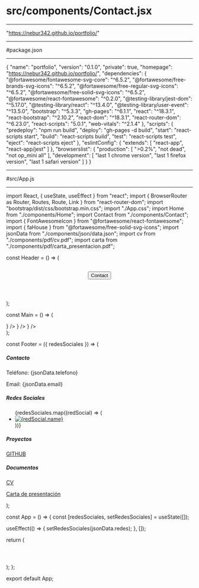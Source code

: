 # **src/components/Contact.jsx**

---
"https://nebur342.github.io/portfolio/"

---
#package.json

---
{
  "name": "portfolio",
  "version": "0.1.0",
  "private": true,
  "homepage": "https://nebur342.github.io/portfolio/",
  "dependencies": {
    "@fortawesome/fontawesome-svg-core": "^6.5.2",
    "@fortawesome/free-brands-svg-icons": "^6.5.2",
    "@fortawesome/free-regular-svg-icons": "^6.5.2",
    "@fortawesome/free-solid-svg-icons": "^6.5.2",
    "@fortawesome/react-fontawesome": "^0.2.0",
    "@testing-library/jest-dom": "^5.17.0",
    "@testing-library/react": "^13.4.0",
    "@testing-library/user-event": "^13.5.0",
    "bootstrap": "^5.3.3",
    "gh-pages": "^6.1.1",
    "react": "^18.3.1",
    "react-bootstrap": "^2.10.2",
    "react-dom": "^18.3.1",
    "react-router-dom": "^6.23.0",
    "react-scripts": "5.0.1",
    "web-vitals": "^2.1.4"
  },
  "scripts": {
    "predeploy": "npm run build",
    "deploy": "gh-pages -d build",
    "start": "react-scripts start",
    "build": "react-scripts build",
    "test": "react-scripts test",
    "eject": "react-scripts eject"
  },
  "eslintConfig": {
    "extends": [
      "react-app",
      "react-app/jest"
    ]
  },
  "browserslist": {
    "production": [
      ">0.2%",
      "not dead",
      "not op_mini all"
    ],
    "development": [
      "last 1 chrome version",
      "last 1 firefox version",
      "last 1 safari version"
    ]
  }
}

---
#src/App.js

---
import React, { useState, useEffect } from "react";
import { BrowserRouter as Router, Routes, Route, Link } from "react-router-dom";
import "bootstrap/dist/css/bootstrap.min.css";
import "./App.css";
import Home from "./components/Home";
import Contact from "./components/Contact";
import { FontAwesomeIcon } from "@fortawesome/react-fontawesome";
import { faHouse } from "@fortawesome/free-solid-svg-icons";
import jsonData from "./components/json/data.json";
import cv from "./components/pdf/cv.pdf";
import carta from "./components/pdf/carta_presentacion.pdf";

const Header = () => (
  <header
    className="header bg-dark text-light position-sticky top-0 z-1"
    style={{
      height: "50px",
      padding: "0",
      margin: "0",
    }}>
    <div className="container-fluid h-100">
      <div className="row align-items-center justify-content-between mx-1 h-100">
        <div className="col">
          <h2 className="my-auto">
            <Link to="/portfolio" className="link-unstyled" aria-label="Home">
              <FontAwesomeIcon icon={faHouse} className="icon-home" />
            </Link>
          </h2>
        </div>
        <div className="col d-flex justify-content-end">
          <Link to="/portfolio/contact" className="mx-1">
            <button className="btn btn-info">Contact</button>
          </Link>
        </div>
      </div>
    </div>
  </header>
);

const Main = () => (
  <main className="container-fluid main-content fondogradiente py-1 flex-grow-1">
    <Routes>
      <Route path="/portfolio/contact" element={<Contact />} />
      <Route path="/portfolio" element={<Home />} />
      <Route path="" element={<Home />} />
    </Routes>
  </main>
);

const Footer = ({ redesSociales }) => (
  <footer className="bg-dark text-white">
    <div className="container">
      <div className="row justify-content-between">
        <div className="col-md-6 col-lg-3">
          <h5>Contacto</h5>
          <p>Teléfono: {jsonData.telefono}</p>
          <p>Email: {jsonData.email}</p>
        </div>
        <div className="col-md-6 col-lg-3">
          <h5>Redes Sociales</h5>
          <ul className="list-unstyled d-flex">
            {redesSociales.map((redSocial) => (
              <li key={redSocial.id} className="me-3">
                <a
                  href={redSocial.url}
                  target="_blank"
                  rel="noopener noreferrer"
                  className="text-white">
                  <img
                    src={redSocial.simbolo}
                    alt={redSocial.name}
                    className="rounded-circle"
                    style={{ width: "24px", height: "24px" }}
                  />
                </a>
              </li>
            ))}
          </ul>
        </div>
        <div className="col-md-6 col-lg-3">
          <h5>Proyectos</h5>
          <p>
            <a
              href={jsonData.proyectos}
              target="_blank"
              rel="noopener noreferrer">
              GITHUB
            </a>
          </p>
        </div>
        <div className="col-md-6 col-lg-3">
          <h5>Documentos</h5>
          <p>
            <a href={cv} target="_blank" rel="noopener noreferrer">
              CV
            </a>
          </p>
          <p>
            <a href={carta} target="_blank" rel="noopener noreferrer">
              Carta de presentación
            </a>
          </p>
        </div>
      </div>
    </div>
  </footer>
);

const App = () => {
  const [redesSociales, setRedesSociales] = useState([]);

  useEffect(() => {
    setRedesSociales(jsonData.redes);
  }, []);

  return (
    <Router>
      <div className="d-flex flex-column min-vh-100">
        <Header />
        <Main />
        <Footer redesSociales={redesSociales} />
      </div>
    </Router>
  );
};

export default App;
